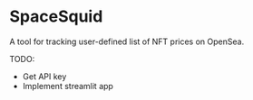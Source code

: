 # SpaceSquid
A tool for tracking user-defined list of NFT prices on OpenSea.

TODO:
- Get API key
- Implement streamlit app
